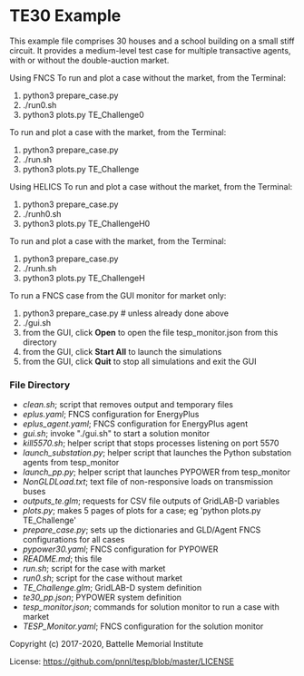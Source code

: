 # TE30 Example

This example file comprises 30 houses and a school building on a small
stiff circuit. It provides a medium-level test case for multiple transactive
agents, with or without the double-auction market.

Using FNCS
To run and plot a case without the market, from the Terminal:

1. python3 prepare_case.py
2. ./run0.sh
3. python3 plots.py TE_Challenge0

To run and plot a case with the market, from the Terminal:

1. python3 prepare_case.py
2. ./run.sh 
3. python3 plots.py TE_Challenge

Using HELICS
To run and plot a case without the market, from the Terminal:

1. python3 prepare_case.py
2. ./runh0.sh
3. python3 plots.py TE_ChallengeH0

To run and plot a case with the market, from the Terminal:

1. python3 prepare_case.py
2. ./runh.sh 
3. python3 plots.py TE_ChallengeH


To run a FNCS case from the GUI monitor for market only:

1. python3 prepare_case.py  # unless already done above
2. ./gui.sh
3. from the GUI, click **Open** to open the file tesp_monitor.json from this directory
4. from the GUI, click **Start All** to launch the simulations
5. from the GUI, click **Quit** to stop all simulations and exit the GUI

### File Directory

- *clean.sh*; script that removes output and temporary files
- *eplus.yaml*; FNCS configuration for EnergyPlus
- *eplus_agent.yaml*; FNCS configuration for EnergyPlus agent
- *gui.sh*; invoke "./gui.sh" to start a solution monitor
- *kill5570.sh*; helper script that stops processes listening on port 5570
- *launch_substation.py*; helper script that launches the Python substation agents from tesp_monitor
- *launch_pp.py*; helper script that launches PYPOWER from tesp_monitor
- *NonGLDLoad.txt*; text file of non-responsive loads on transmission buses
- *outputs_te.glm*; requests for CSV file outputs of GridLAB-D variables
- *plots.py*; makes 5 pages of plots for a case; eg 'python plots.py TE_Challenge'
- *prepare_case.py*; sets up the dictionaries and GLD/Agent FNCS configurations for all cases
- *pypower30.yaml*; FNCS configuration for PYPOWER
- *README.md*; this file
- *run.sh*; script for the case with market
- *run0.sh*; script for the case without market
- *TE_Challenge.glm*; GridLAB-D system definition
- *te30_pp.json*; PYPOWER system definition
- *tesp_monitor.json*; commands for solution monitor to run a case with market
- *TESP_Monitor.yaml*; FNCS configuration for the solution monitor

Copyright (c) 2017-2020, Battelle Memorial Institute

License: https://github.com/pnnl/tesp/blob/master/LICENSE

